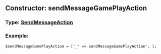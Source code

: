 ## Constructor: sendMessageGamePlayAction  




### Type: [SendMessageAction](../types/SendMessageAction.md)


### Example:

```
$sendMessageGamePlayAction = ['_' => sendMessageGamePlayAction', ];
```